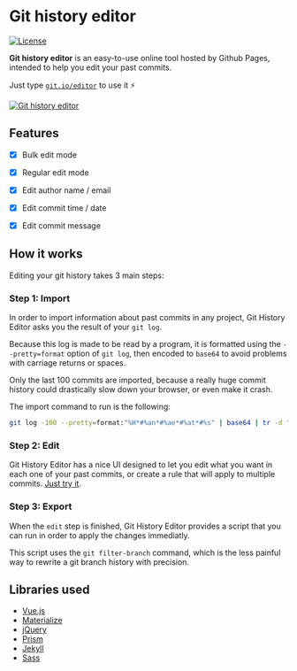 # Git history editor

[![License](https://flat.badgen.net/github/license/bokub/git-history-editor?color=f49068)](https://raw.githubusercontent.com/bokub/git-history-editor/master/LICENSE)

**Git history editor** is an easy-to-use online tool hosted by Github Pages, intended to help you edit your past commits.

Just type [`git.io/editor`](https://git.io/editor) to use it ⚡️

[![Git history editor](http://bit.ly/2eOyTGA)](https://git.io/editor)


## Features

- [X] Bulk edit mode
- [x] Regular edit mode
- [x] Edit author name / email
- [x] Edit commit time / date
- [x] Edit commit message


## How it works

Editing your git history takes 3 main steps:


### Step 1: Import

In order to import information about past commits in any project, Git History Editor asks you the result of your `git log`.

Because this log is made to be read by a program, it is formatted using the `--pretty=format` option of `git log`, then encoded
to `base64` to avoid problems with carriage returns or spaces. 

Only the last 100 commits are imported, because a really huge commit history could drastically slow down your browser, or even make it crash.

The import command to run is the following:

```bash
git log -100 --pretty=format:"%H*#%an*#%ae*#%at*#%s" | base64 | tr -d "\n"
```


### Step 2: Edit

Git History Editor has a nice UI designed to let you edit what you want in each one of your past commits, or create a rule that will apply to multiple commits. [Just try it](https://git.io/editor).


### Step 3: Export

When the `edit` step is finished, Git History Editor provides a script that you can run in order to apply the changes immediatly.

This script uses the `git filter-branch` command, which is the less painful way to rewrite a git branch history with precision.


## Libraries used

- [Vue.js](https://github.com/vuejs/vue)
- [Materialize](https://github.com/Dogfalo/materialize)
- [jQuery](https://github.com/jquery/jquery)
- [Prism](https://github.com/PrismJS/prism)
- [Jekyll](https://github.com/jekyll/jekyll)
- [Sass](https://github.com/sass/sass)
